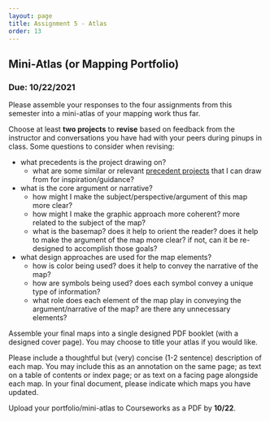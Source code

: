 ```yaml
---
layout: page
title: Assignment 5 - Atlas    
order: 13
---
```


## Mini-Atlas (or Mapping Portfolio)

### Due: 10/22/2021


Please assemble your responses to the four assignments from this semester into a mini-atlas of your mapping work thus far.

Choose at least **two projects** to **revise** based on feedback from the instructor and conversations you have had with your peers during pinups in class. Some questions to consider when revising:

- what precedents is the project drawing on?
    - what are some similar or relevant [precedent projects](/methods-in-spatial-research-fa2021/precedents/) that I can draw from for inspiration/guidance? 
- what is the core argument or narrative? 
    - how might I make the subject/perspective/argument of this map more clear?  
    - how might I make the graphic approach more coherent? more related to the subject of the map?
    - what is the basemap? does it help to orient the reader? does it help to make the argument of the map more clear? if not, can it be re-designed to accomplish those goals?  
- what design approaches are used for the map elements? 
    - how is color being used? does it help to convey the narrative of the map?  
    - how are symbols being used? does each symbol convey a unique type of information?  
    - what role does each element of the map play in conveying the argument/narrative of the map? are there any unnecessary elements?  


Assemble your final maps into a single designed PDF booklet (with a designed cover page). You may choose to title your atlas if you would like.  

Please include a thoughtful but (very) concise (1-2 sentence) description of each map. You may include this as an annotation on the same page; as text on a table of contents or index page; or as text on a facing page alongside each map. In your final document, please indicate which maps you have updated.

Upload your portfolio/mini-atlas to Courseworks as a PDF by **10/22**.

